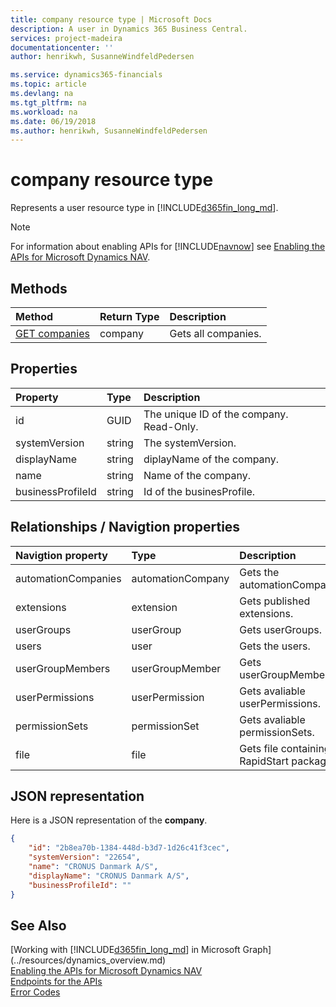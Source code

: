 ```yaml
---
title: company resource type | Microsoft Docs
description: A user in Dynamics 365 Business Central.
services: project-madeira
documentationcenter: ''
author: henrikwh, SusanneWindfeldPedersen

ms.service: dynamics365-financials
ms.topic: article
ms.devlang: na
ms.tgt_pltfrm: na
ms.workload: na
ms.date: 06/19/2018
ms.author: henrikwh, SusanneWindfeldPedersen
---
```


# company resource type
Represents a user resource type in [!INCLUDE[d365fin_long_md](../../includes/d365fin_long_md.md)]. 

> [!NOTE]  
> For information about enabling APIs for [!INCLUDE[navnow](../../includes/navnow_md.md)] see [Enabling the APIs for Microsoft Dynamics NAV](../../enabling-apis-for-dynamics-nav.md).

## Methods

| Method         | Return Type  |Description|
|:---------------|:-------------|:----------|
|[GET companies](../api/dynamics_microsoft_automation_company_get.md)|company|Gets all companies.|


## Properties
| Property	      | Type |Description                             |
|:----------------|:-----|:---------------------------------------|
|id               |GUID  |The unique ID of the company. Read-Only.|
|systemVersion             |string|The systemVersion.                  |
|displayName      |string|diplayName of the company.     |
|name      |string|Name of the company.     |
|businessProfileId|string|Id of the businesProfile.|

## Relationships / Navigtion properties
| Navigtion property	      | Type |Description                             |
|:----------------|:-----|:---------------------------------------|
|automationCompanies               | automationCompany|Gets the automationCompanies |
|extensions             |extension|Gets published extensions.                  |
|userGroups      |userGroup|Gets userGroups.     |
|users      |user|Gets the users.     |
|userGroupMembers|userGroupMember|Gets userGroupMembers.|
|userPermissions|userPermission|Gets avaliable userPermissions.|
|permissionSets|permissionSet|Gets avaliable permissionSets.|
|file|file|Gets file containing RapidStart package.|


<!-- ```xml
<NavigationProperty Name="configurationPackages" Type="Collection(Microsoft.NAV.configurationPackage)" ContainsTarget="true" />
                <NavigationProperty Name="file" Type="Collection(Microsoft.NAV.file)" ContainsTarget="true" />
                <NavigationProperty Name="automationCompanies" Type="Collection(Microsoft.NAV.automationCompany)" ContainsTarget="true" />
                <NavigationProperty Name="extensions" Type="Collection(Microsoft.NAV.extension)" ContainsTarget="true" />
                <NavigationProperty Name="userGroups" Type="Collection(Microsoft.NAV.userGroup)" ContainsTarget="true" />
                <NavigationProperty Name="users" Type="Collection(Microsoft.NAV.user)" ContainsTarget="true" />
                <NavigationProperty Name="userGroupMembers" Type="Collection(Microsoft.NAV.userGroupMember)" ContainsTarget="true" />
                <NavigationProperty Name="userPermissions" Type="Collection(Microsoft.NAV.userPermission)" ContainsTarget="true" />
                <NavigationProperty Name="permissionSets" Type="Collection(Microsoft.NAV.permissionSet)" ContainsTarget="true" />
```
 -->

## JSON representation
Here is a JSON representation of the **company**.

```json
{
    "id": "2b8ea70b-1384-448d-b3d7-1d26c41f3cec",
    "systemVersion": "22654",
    "name": "CRONUS Danmark A/S",
    "displayName": "CRONUS Danmark A/S",
    "businessProfileId": ""
}

```

<!-- 
```xml
<EntityType Name="company">
    <Key>
        <PropertyRef Name="id" />
    </Key>
    <Property Name="id" Type="Edm.Guid" Nullable="false" />
    <Property Name="systemVersion" Type="Edm.String" />
    <Property Name="name" Type="Edm.String" MaxLength="30" />
    <Property Name="displayName" Type="Edm.String" MaxLength="250" />
    <Property Name="businessProfileId" Type="Edm.String" MaxLength="250" />
    <NavigationProperty Name="configurationPackages" Type="Collection(Microsoft.NAV.configurationPackage)" ContainsTarget="true" />
    <NavigationProperty Name="file" Type="Collection(Microsoft.NAV.file)" ContainsTarget="true" />
    <NavigationProperty Name="automationCompanies" Type="Collection(Microsoft.NAV.automationCompany)" ContainsTarget="true" />
    <NavigationProperty Name="extensions" Type="Collection(Microsoft.NAV.extension)" ContainsTarget="true" />
    <NavigationProperty Name="userGroups" Type="Collection(Microsoft.NAV.userGroup)" ContainsTarget="true" />
    <NavigationProperty Name="users" Type="Collection(Microsoft.NAV.user)" ContainsTarget="true" />
    <NavigationProperty Name="userGroupMembers" Type="Collection(Microsoft.NAV.userGroupMember)" ContainsTarget="true" />
    <NavigationProperty Name="userPermissions" Type="Collection(Microsoft.NAV.userPermission)" ContainsTarget="true" />
    <NavigationProperty Name="permissionSets" Type="Collection(Microsoft.NAV.permissionSet)" ContainsTarget="true" />
    <Annotation Term="OData.Community.Keys.V1.AlternateKeys">
        <Collection>
            <Record Type="OData.Community.Keys.V1.AlternateKey">
                <PropertyValue Property="Key">
                    <Collection>
                        <Record Type="OData.Community.Keys.V1.PropertyRef">
                            <PropertyValue Property="Alias" String="businessProfileId" />
                            <PropertyValue Property="Name" PropertyPath="businessProfileId" />
                        </Record>
                    </Collection>
                </PropertyValue>
            </Record>
            <Record Type="OData.Community.Keys.V1.AlternateKey">
                <PropertyValue Property="Key">
                    <Collection>
                        <Record Type="OData.Community.Keys.V1.PropertyRef">
                            <PropertyValue Property="Alias" String="name" />
                            <PropertyValue Property="Name" PropertyPath="name" />
                        </Record>
                    </Collection>
                </PropertyValue>
            </Record>
        </Collection>
    </Annotation>
</EntityType>
```
 -->
## See Also
[Working with [!INCLUDE[d365fin_long_md](../../includes/d365fin_long_md.md)] in Microsoft Graph](../resources/dynamics_overview.md)  
[Enabling the APIs for Microsoft Dynamics NAV](../../enabling-apis-for-dynamics-nav.md)  
[Endpoints for the APIs](../../endpoints-apis-for-dynamics.md)  
[Error Codes](../dynamics_error_codes.md)  
 

